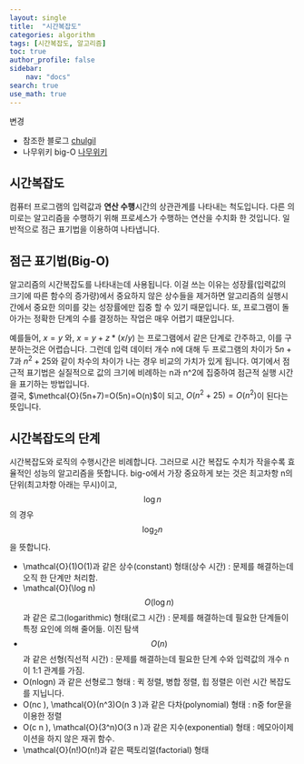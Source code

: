 ```yaml
---
layout: single
title:  "시간복잡도"
categories: algorithm
tags: [시간복잡도, 알고리즘]
toc: true
author_profile: false
sidebar:
    nav: "docs"
search: true
use_math: true
---
```

변경
+ 참조한 블로그 [chulgil](https://blog.chulgil.me/algorithm/)
+ 나무위키 big-O [나무위키](https://namu.wiki/w/%EC%A0%90%EA%B7%BC%20%ED%91%9C%EA%B8%B0%EB%B2%95#s-3)

## 시간복잡도
컴퓨터 프로그램의 입력값과 **연산 수행**시간의 상관관계를 나타내는 척도입니다. 다른 의미로는 알고리즘을 수행하기 위해 프로세스가 수행하는 연산을 수치화 한 것입니다. 
일반적으로 점근 표기법을 이용하여 나타냅니다.  

## 점근 표기법(Big-O)
알고리즘의 시간복잡도를 나타내는데 사용됩니다. 이걸 쓰는 이유는 성장률(입력값의 크기에 따른 함수의 증가량)에서 중요하지 않은 상수들을 제거하면 
알고리즘의 실행시간에서 중요한 의미를 갖는 성장률에만 집중 할 수 있기 때문입니다. 또, 프로그램이 돌아가는 정확한 단계의 수를 결정하는 작업은 매우 어렵기 떄문입니다.  

예를들어, $x = y$ 와, $x = y + z * (x/y)$ 는 프로그램에서 같은 단계로 간주하고, 이를 구분하는것은 어렵습니다. 
그런데 입력 데이터 개수 n에 대해 두 프로그램의 차이가 $5n+7$과 $n^2+25$와 같이 차수의 차이가 나는 경우 비교의 가치가 있게 됩니다. 
여기에서 점근적 표기법은 실질적으로 값의 크기에 비례하는 n과 n^2에 집중하여 점근적 실행 시간을 표기하는 방법입니다.  
결국, $\methcal{O}(5n+7)=O(5n)=O(n)$이 되고, $O(n^2+25)=O(n^2)$이 된다는 뜻입니다.  

## 시간복잡도의 단계
시간복잡도와 로직의 수행시간은 비례합니다. 그러므로 시간 복잡도 수치가 작을수록 효율적인 성능의 알고리즘을 뜻합니다. 
big-o에서 가장 중요하게 보는 것은 최고차항 n의 단위(최고차항 아래는 무시)이고, $$\log n$$의 경우 $$\log_2 n$$을 뜻합니다.  

- \mathcal{O}(1)O(1)과 같은 상수(constant) 형태(상수 시간) : 문제를 해결하는데 오직 한 단계만 처리함.
- \mathcal{O}(\log n)$$O(\log n)$$과 같은 로그(logarithmic) 형태(로그 시간) : 문제를 해결하는데 필요한 단계들이 특정 요인에 의해 줄어듦. 이진 탐색
- $$O(n)$$과 같은 선형(직선적 시간) : 문제를 해결하는데 필요한 단계 수와 입력값의 개수 n이 1:1 관계를 가짐.
- O(nlogn) 과 같은 선형로그 형태 : 퀵 정렬, 병합 정렬, 힙 정렬은 이런 시간 복잡도를 지닙니다.
- O(nc ), \mathcal{O}(n^3)O(n 3 )과 같은 다차(polynomial) 형태 : n중 for문을 이용한 정렬
- O(c n ), \mathcal{O}(3^n)O(3 n )과 같은 지수(exponential) 형태 : 메모아이제이션을 하지 않은 재귀 함수.
- \mathcal{O}(n!)O(n!)과 같은 팩토리얼(factorial) 형태
